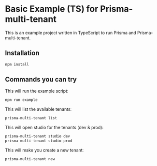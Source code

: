 # Basic Example (TS) for Prisma-multi-tenant

This is an example project written in TypeScript to run Prisma and Prisma-multi-tenant.

## Installation

```sh
npm install
```

## Commands you can try

This will run the example script:

```sh
npm run example
```

This will list the available tenants:

```sh
prisma-multi-tenant list
```

This will open studio for the tenants (dev & prod):

```sh
prisma-multi-tenant studio dev
prisma-multi-tenant studio prod
```

This will make you create a new tenant:

```sh
prisma-multi-tenant new
```
